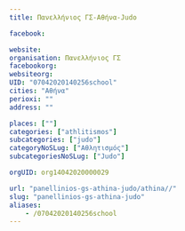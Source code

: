 ```yaml
---
title: Πανελλήνιος ΓΣ-Αθήνα-Judo

facebook:

website:
organisation: Πανελλήνιος ΓΣ
facebookorg:
websiteorg:
UID: "07042020140256school"
cities: "Αθήνα"
perioxi: ""
address: ""

places: [""]
categories: ["athlitismos"]
subcategories: ["judo"]
categoryNoSLug: ["Αθλητισμός"]
subcategoriesNoSLug: ["Judo"]

orgUID: org14042020000029

url: "panellinios-gs-athina-judo/athina//"
slug: "panellinios-gs-athina-judo"
aliases:
    - /07042020140256school
---
```





